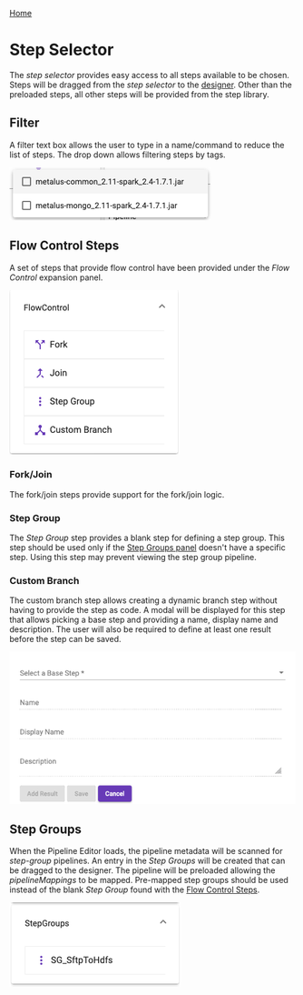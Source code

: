 [Home](readme.md)

# Step Selector
The _step selector_ provides easy access to all steps available to be chosen. Steps will be dragged from
the _step selector_ to the [designer](pipeline-editor-designer.md). Other than the preloaded steps, all other steps will be
provided from the step library.
## Filter
A filter text box allows the user to type in a name/command to reduce the list of steps. The drop down 
allows filtering steps by tags.

![Tags Dropdown](images/tags_dropdown.png)  
## Flow Control Steps
A set of steps that provide flow control have been provided under the _Flow Control_ expansion panel.

![Flow Control](images/flow_control_steps.png)
### Fork/Join
The fork/join steps provide support for the fork/join logic.
### Step Group
The _Step Group_ step provides a blank step for defining a step group. This step should be used only if the 
[Step Groups panel](#step-groups) doesn't have a specific step. Using this step may prevent viewing the
step group pipeline.
### Custom Branch
The custom branch step allows creating a dynamic branch step without having to provide the step as code. A modal
will be displayed for this step that allows picking a base step and providing a name, display name and description.
The user will also be required to define at least one result before the step can be saved.

![Custom Branch Modal](images/custom_branch_modal.png)
## Step Groups
When the Pipeline Editor loads, the pipeline metadata will be scanned for _step-group_ pipelines. An entry
in the _Step Groups_ will be created that can be dragged to the designer. The pipeline will be preloaded
allowing the _pipelineMappings_ to be mapped. Pre-mapped step groups should be used instead of the blank
_Step Group_ found with the [Flow Control Steps](#flow-control-steps).

![Step Group Steps](images/step_group_steps.png)
